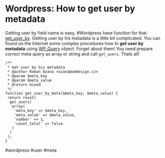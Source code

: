 <!--
title: Wordpress: How to get user by metadata
date: 16.4.2013 16:31:18
author: Roman Ožana <ozana@omdesign.cz>
tags: meta, user, wordpress
-->


# Wordpress: How to get user by metadata

Getting user by field name is easy, #Wordpress have function for that [get_user_by](http://codex.wordpress.org/Function_Reference/get_user_by). Getting user by his metadata is a little bit complicated. You can found on the Internet some complex procedures how to **get user by metadata** using [WP_Query](https://codex.wordpress.org/Class_Reference/WP_Query) object. Forget about them! You need prepare correct meta query as array or string and call `get_users`. Thats all!


    /**
     * Get user by his metadata
     * @author Roman Ozana <ozana@omdesign.cz>
     * @param $meta_key
     * @param $meta_value
     * @return mixed
     */
    function get_user_by_meta($meta_key, $meta_value) {
     return reset(
      get_users(
       array(
        'meta_key' => $meta_key,
        'meta_value' => $meta_value,
        'number' => 1,
        'count_total' => false
       )
      )
     );
    }


 #wordpress #user #meta